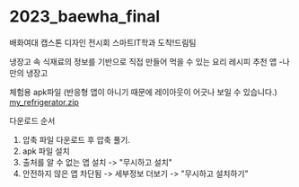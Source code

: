 # 2023_baewha_final
배화여대 캡스톤 디자인 전시회
스마트IT학과 도착!드림팀

냉장고 속 식재료의 정보를 기반으로 직접 만들어 먹을 수 있는 요리 레시피 추천 앱
-나만의 냉장고

체험용 apk파일
(반응형 앱이 아니기 때문에 레이아웃이 어긋나 보일 수 있습니다.)
[my_refrigerator.zip](https://github.com/Kimyejean/2023_baewha_final/files/13445087/my_refrigerator.zip)

다운로드 순서
1. 압축 파일 다운로드 후 압축 풀기.
2. apk 파일 설치
3. 출처를 알 수 없는 앱 설치 -> "무시하고 설치"
4. 안전하지 않은 앱 차단됨 -> 세부정보 더보기 -> "무시하고 설치하기"  
